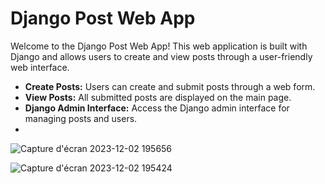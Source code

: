 ﻿# Django Post Web App

Welcome to the Django Post Web App! This web application is built with Django and allows users to create and view posts through a user-friendly web interface.


- **Create Posts:** Users can create and submit posts through a web form.
- **View Posts:** All submitted posts are displayed on the main page.
- **Django Admin Interface:** Access the Django admin interface for managing posts and users.
- 
![Capture d'écran 2023-12-02 195656](https://github.com/mohamed-ali-agourram/TEMPLE/assets/95295909/ed84e6a7-5dce-4415-9a2e-1e2c3596b2f3)

![Capture d'écran 2023-12-02 195424](https://github.com/mohamed-ali-agourram/TEMPLE/assets/95295909/c8ebe20a-b87e-4a9e-9f98-ac14e63592dc)
